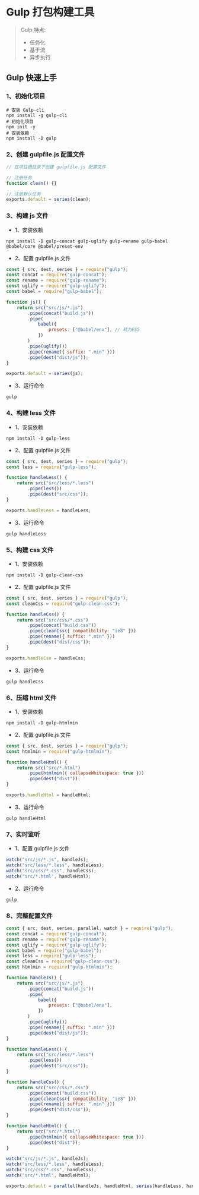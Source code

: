 # Gulp 打包构建工具

> Gulp 特点:
>
> -   任务化
> -   基于流
> -   异步执行
>



## Gulp 快速上手

### 1、初始化项目

```shell
# 安装 Gulp-cli
npm install -g gulp-cli
# 初始化项目
npm init -y
# 安装依赖
npm install -D gulp
```

### 2、创建 gulpfile.js 配置文件

```js
// 在项目根目录下创建 gulpfile.js 配置文件

// 注册任务
function clean() {}

// 注册默认任务
exports.default = series(clean);
```



### 3、构建 js 文件

-   1、安装依赖

```shell
npm install -D gulp-concat gulp-uglify gulp-rename gulp-babel @babel/core @babel/preset-env
```

-   2、配置 gulpfile.js 文件

```js
const { src, dest, series } = require("gulp");
const concat = require("gulp-concat");
const rename = require("gulp-rename");
const uglify = require("gulp-uglify");
const babel = require("gulp-babel");

function js() {
    return src("src/js/*.js")
        .pipe(concat("build.js"))
        .pipe(
            babel({
                presets: ["@babel/env"], // 转为ES5
            })
        )
        .pipe(uglify())
        .pipe(rename({ suffix: ".min" }))
        .pipe(dest("dist/js"));
}

exports.default = series(js);
```

-   3、运行命令

```shell
gulp
```

### 4、构建 less 文件

-   1、安装依赖

```shell
npm install -D gulp-less
```

-   2、配置 gulpfile.js 文件

```js
const { src, dest, series } = require("gulp");
const less = require("gulp-less");

function handleLess() {
    return src("src/less/*.less")
        .pipe(less())
        .pipe(dest("src/css"));
}

exports.handleLess = handleLess;
```

-   3、运行命令

```shell
gulp handleLess
```

### 5、构建 css 文件

-   1、安装依赖

```shell
npm install -D gulp-clean-css
```

-   2、配置 gulpfile.js 文件

```js
const { src, dest, series } = require("gulp");
const cleanCss = require("gulp-clean-css");

function handleCss() {
    return src("src/css/*.css")
        .pipe(concat("build.css"))
        .pipe(cleanCss({ compatibility: "ie8" }))
        .pipe(rename({ suffix: ".min" }))
        .pipe(dest("dist/css"));
}

exports.handleCss = handleCss;
```

-   3、运行命令

```shell
gulp handleCss
```

### 6、压缩 html 文件

-   1、安装依赖

```shell
npm install -D gulp-htmlmin
```

-   2、配置 gulpfile.js 文件

```js
const { src, dest, series } = require("gulp");
const htmlmin = require("gulp-htmlmin");

function handleHtml() {
    return src("src/*.html")
        .pipe(htmlmin({ collapseWhitespace: true }))
        .pipe(dest("dist"));
}

exports.handleHtml = handleHtml;
```

-   3、运行命令

```shell
gulp handleHtml
```

### 7、实时监听

-   1、配置 gulpfile.js 文件

```js
watch("src/js/*.js", handleJs);
watch("src/less/*.less", handleLess);
watch("src/css/*.css", handleCss);
watch("src/*.html", handleHtml);
```

-   2、运行命令

```shell
gulp
```

### 8、完整配置文件

```js
const { src, dest, series, parallel, watch } = require("gulp");
const concat = require("gulp-concat");
const rename = require("gulp-rename");
const uglify = require("gulp-uglify");
const babel = require("gulp-babel");
const less = require("gulp-less");
const cleanCss = require("gulp-clean-css");
const htmlmin = require("gulp-htmlmin");

function handleJs() {
    return src("src/js/*.js")
        .pipe(concat("build.js"))
        .pipe(
            babel({
                presets: ["@babel/env"],
            })
        )
        .pipe(uglify())
        .pipe(rename({ suffix: ".min" }))
        .pipe(dest("dist/js"));
}

function handleLess() {
    return src("src/less/*.less")
        .pipe(less())
        .pipe(dest("src/css"));
}

function handleCss() {
    return src("src/css/*.css")
        .pipe(concat("build.css"))
        .pipe(cleanCss({ compatibility: "ie8" }))
        .pipe(rename({ suffix: ".min" }))
        .pipe(dest("dist/css"));
}

function handleHtml() {
    return src("src/*.html")
        .pipe(htmlmin({ collapseWhitespace: true }))
        .pipe(dest("dist"));
}

watch("src/js/*.js", handleJs);
watch("src/less/*.less", handleLess);
watch("src/css/*.css", handleCss);
watch("src/*.html", handleHtml);

exports.default = parallel(handleJs, handleHtml, series(handleLess, handleCss));
```
